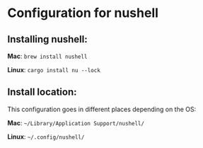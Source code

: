# Configuration for nushell

## Installing nushell:

**Mac**: `brew install nushell`

**Linux**: `cargo install nu --lock`

## Install location:

This configuration goes in different places depending on the OS:

**Mac**: `~/Library/Application Support/nushell/`

**Linux**: `~/.config/nushell/`


